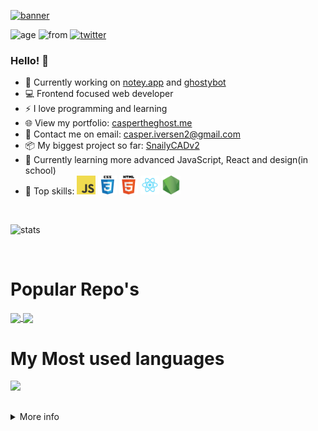 [![banner](https://raw.githubusercontent.com/Dev-CasperTheGhost/Dev-CasperTheGhost/master/images/BannerImg.svg)](https://caspertheghost.me)

![age](https://img.shields.io/badge/Age-15-blue?style=for-the-badge) ![from](https://img.shields.io/badge/from-belgium-red?style=for-the-badge) [![twitter](https://img.shields.io/badge/-casper124578-1DA1F2?logo=Twitter&logoColor=white&link=https://twitter.com/casper124578&style=for-the-badge)](https://twitter.com/casper124578)

### Hello! 👋

- 💪 Currently working on [notey.app](https://github.com/Dev-CasperTheGhost/notey.app) and [ghostybot](https://github.com/Dev-CasperTheGhost/ghostybot)
- 💻 Frontend focused web developer
- ⚡ I love programming and learning
- 🌐 View my portfolio: [caspertheghost.me](https://caspertheghost.me/)
- 📧 Contact me on email: [casper.iversen2@gmail.com](mailto:casper.iversen2@gmail.com)
- 📦 My biggest project so far: [SnailyCADv2](https://github.com/Dev-CasperTheGhost/snaily-cadv2)
- 🏫 Currently learning more advanced JavaScript, React and design(in school)
- 🌱 Top skills:
  <code><img height="30" src="https://raw.githubusercontent.com/github/explore/80688e429a7d4ef2fca1e82350fe8e3517d3494d/topics/javascript/javascript.png"></code>
  <code><img height="30" src="https://raw.githubusercontent.com/github/explore/80688e429a7d4ef2fca1e82350fe8e3517d3494d/topics/css/css.png"></code>
  <code><img height="30" src="https://raw.githubusercontent.com/github/explore/5c058a388828bb5fde0bcafd4bc867b5bb3f26f3/topics/html/html.png"></code>
  <code><img height="30" src="https://raw.githubusercontent.com/github/explore/80688e429a7d4ef2fca1e82350fe8e3517d3494d/topics/react/react.png"></code>
  <code><img height="30" src="https://raw.githubusercontent.com/github/explore/80688e429a7d4ef2fca1e82350fe8e3517d3494d/topics/nodejs/nodejs.png"></code>

<br />

![stats](https://github-readme-stats-nu-green.vercel.app/api/?username=dev-caspertheghost&show_owner=false&show_icons=true&title_color=ddd&text_color=bbb&bg_color=151515&hide_border=true&hide_rank=true&count_private=true&include_all_commits=true)

<br />

<h1>Popular Repo's</h1>
<a href="https://github.com/dev-caspertheghost/react-timeline">
  <img align="center" src="https://github-readme-stats-nu-green.vercel.app/api/pin?username=dev-caspertheghost&repo=react-timeline&title_color=ddd&icon_color=4c71f2&text_color=bbb&bg_color=151515" />
</a>

<a href="https://github.com/dev-caspertheghost/ghostybot">
  <img align="center" src="https://github-readme-stats-nu-green.vercel.app/api/pin?username=dev-caspertheghost&repo=ghostybot&title_color=ddd&icon_color=4c71f2&text_color=bbb&bg_color=151515" />
</a>

<br />

<h1>My Most used languages</h1>
<img src="https://github-readme-stats-nu-green.vercel.app/api/top-langs/?username=dev-caspertheghost&layout=compact&theme=dark&hide=lua,dart&hide_title=true" />

<br />

##

<details align="left">
  <summary>More info</summary>

<details>
  
  
  <summary>Other apps</summary>

| name                      | link                                                                   |
| :------------------------ | :--------------------------------------------------------------------- |
| Windows terminal          | <https://github.com/microsoft/terminal>                                |
| Windows Powertoys    | <https://github.com/microsoft/powertoys> |
| Visual studio code     | <https://code.visualstudio.com>              |
| Figma         | <https://figma.com>    |
| Postman         | <https://postman.com>                                               |
| Discord        | <https://discord.com>                                           |
</details>


<details>
  <summary>Firefox Extensions</summary>

| name                      | link                                                                   |
| :------------------------ | :--------------------------------------------------------------------- |
| Styles (for gh dark mode) | <https://github.com/openstyles/stylus>                                 |
| Colorpick eyedroper       | <https://addons.mozilla.org/en-US/firefox/addon/colorpick-eyedropper/> |
| Decentraleyes             | <https://addons.mozilla.org/firefox/addon/decentraleyes/>              |
| Cookie AutoDelete         | <https://addons.mozilla.org/en-US/firefox/addon/cookie-autodelete/>    |
| DuckDuckGo                | <https://duckduckgo.com>                                               |
| Privacy Badger            | <https://privacybadger.org/>                                           |
| github-vscode-icons       | <https://github.com/dderevjanik/github-vscode-icons>                   |
| React Developer Tools     | <https://addons.mozilla.org/en-US/firefox/addon/react-devtools/>       |
| Redux DevTools            | <https://addons.mozilla.org/en-US/firefox/addon/reduxdevtools/>        |
</details>

<details>
  <summary>Visual studio code Extensions</summary>

| name                                          | link                                                                                         |
| :-------------------------------------------- | :------------------------------------------------------------------------------------------- |
| Auto rename tag                               | <https://marketplace.visualstudio.com/items?itemName=formulahendry.auto-rename-tag>          |
| better comments                               | <https://marketplace.visualstudio.com/items?itemName=aaron-bond.better-comments>             |
| Bracket par colorizer                         | <https://marketplace.visualstudio.com/items?itemName=CoenraadS.bracket-pair-colorizer>       |
| Code spell checker                            | <https://marketplace.visualstudio.com/items?itemName=streetsidesoftware.code-spell-checker>  |
| CSS Peek                                      | <https://marketplace.visualstudio.com/items?itemName=pranaygp.vscode-css-peek>               |
| Discord presence                              | <https://marketplace.visualstudio.com/items?itemName=icrawl.discord-vscode>                  |
| docker                                        | <https://marketplace.visualstudio.com/items?itemName=ms-azuretools.vscode-docker>            |
| Error Lens                                    | <https://marketplace.visualstudio.com/items?itemName=usernamehw.errorlens>                   |
| ES7 React/Redux/GraphQL/React-Native snippets | <https://marketplace.visualstudio.com/items?itemName=dsznajder.es7-react-js-snippets>        |
| ESLint                                        | <https://marketplace.visualstudio.com/items?itemName=dbaeumer.vscode-eslint>                 |
| GitHub theme                                  | <https://marketplace.visualstudio.com/items?itemName=GitHub.github-vscode-theme>             |
| GitHub pull requests and issues               | <https://marketplace.visualstudio.com/items?itemName=GitHub.vscode-pull-request-github>      |
| GitLens                                       | <https://marketplace.visualstudio.com/items?itemName=eamodio.gitlens>                        |
| IntelliSense for CSS classnames in HTML       | <https://marketplace.visualstudio.com/items?itemName=Zignd.html-css-class-completion>        |
| JavaScript ES6 code snippets                  | <https://marketplace.visualstudio.com/items?itemName=xabikos.JavaScriptSnippets>             |
| Live Server                                   | <https://marketplace.visualstudio.com/items?itemName=ritwickdey.LiveServer>                  |
| Markdown Preview Github Styling               | <https://marketplace.visualstudio.com/items?itemName=bierner.markdown-preview-github-styles> |
| Material Icon Theme                           | <https://marketplace.visualstudio.com/items?itemName=PKief.material-icon-theme>              |
| npm                                           | <https://marketplace.visualstudio.com/items?itemName=eg2.vscode-npm-script>                  |
| Prettier                                      | <https://marketplace.visualstudio.com/items?itemName=esbenp.prettier-vscode>                 |
| Remote - WSL                                  | <https://marketplace.visualstudio.com/items?itemName=ms-vscode-remote.remote-wsl>            |
| Rest Client                                   | <https://marketplace.visualstudio.com/items?itemName=humao.rest-client>                      |
| Simple React Snippets                         | <https://marketplace.visualstudio.com/items?itemName=burkeholland.simple-react-snippets>     |
| WakaTime                                      | <https://marketplace.visualstudio.com/items?itemName=WakaTime.vscode-wakatime>               |
</details>

</details>
